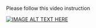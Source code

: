 Please follow this video instruction

[![IMAGE ALT TEXT HERE](https://img.youtube.com/vi/cmx1WPgbUsM/0.jpg)](https://www.youtube.com/watch?v=cmx1WPgbUsM)
